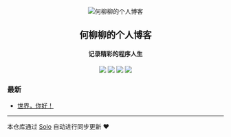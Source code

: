 <p align="center"><img alt="何柳柳的个人博客" src="https://static.b3log.org/images/brand/solo-32.png"></p><h2 align="center">
何柳柳的个人博客
</h2>

<h4 align="center">记录精彩的程序人生</h4>
<p align="center"><a title="何柳柳的个人博客" target="_blank" href="https://github.com/yoyoyo1234567/solo-blog"><img src="https://img.shields.io/github/last-commit/yoyoyo1234567/solo-blog.svg?style=flat-square&color=FF9900"></a>
<a title="GitHub repo size in bytes" target="_blank" href="https://github.com/yoyoyo1234567/solo-blog"><img src="https://img.shields.io/github/repo-size/yoyoyo1234567/solo-blog.svg?style=flat-square"></a>
<a title="Solo Version" target="_blank" href="https://github.com/b3log/solo/releases"><img src="https://img.shields.io/badge/solo-3.6.4-f1e05a.svg?style=flat-square&color=blueviolet"></a>
<a title="Hits" target="_blank" href="https://github.com/b3log/hits"><img src="https://hits.b3log.org/yoyoyo1234567/solo-blog.svg"></a></p>

### 最新

* [世界，你好！](http://www.heliuliu.top/hello-solo)



---

本仓库通过 [Solo](https://github.com/b3log/solo) 自动进行同步更新 ❤️ 